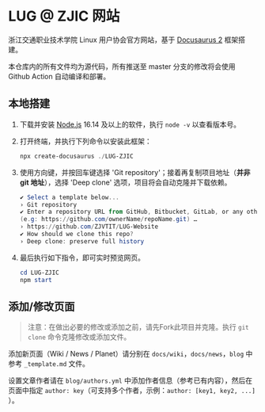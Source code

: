 # LUG @ ZJIC 网站

浙江交通职业技术学院 Linux 用户协会官方网站，基于 [Docusaurus 2](https://docusaurus.io/) 框架搭建。

本仓库内的所有文件均为源代码，所有推送至 master 分支的修改将会使用 Github Action 自动编译和部署。

## 本地搭建

1. 下载并安装 [Node.js](https://nodejs.org/en/download/) 16.14 及以上的软件，执行 `node -v` 以查看版本号。

2. 打开终端，并执行下列命令以安装此框架：

    ```powershell
    npx create-docusaurus ./LUG-ZJIC
    ```

3. 使用方向键，并按回车键选择 'Git repository'；接着再复制项目地址（**并非 git 地址**），选择 'Deep clone' 选项，项目将会自动克隆并下载依赖。

    ```powershell
    ✔ Select a template below... 
    › Git repository
    ✔ Enter a repository URL from GitHub, Bitbucket, GitLab, or any other public repo.
    (e.g: https://github.com/ownerName/repoName.git) … 
    › https://github.com/ZJVTIT/LUG-Website
    ✔ How should we clone this repo? 
    › Deep clone: preserve full history
    ```

4. 最后执行如下指令，即可实时预览网页。

    ```powershell
    cd LUG-ZJIC
    npm start
    ```
    
## 添加/修改页面

> 注意：在做出必要的修改或添加之前，请先Fork此项目并克隆。执行 `git clone` 命令克隆修改或添加文件。

添加新页面（Wiki / News / Planet）请分别在 `docs/wiki`，`docs/news`，`blog` 中参考 `_template.md` 文件。

设置文章作者请在 `blog/authors.yml` 中添加作者信息（参考已有内容），然后在页面中指定 `author: key`（可支持多个作者，示例：`author: [key1, key2, ...]` ）。
